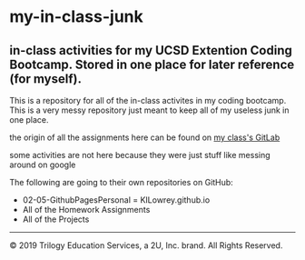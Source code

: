 # my-in-class-junk
## in-class activities for my UCSD Extention Coding Bootcamp. Stored in one place for later reference (for myself).

This is a repository for all of the in-class activites in my coding bootcamp. This is a very messy repository just meant to keep all of my useless junk in one place.

the origin of all the assignments here can be found on [my class's GitLab](https://ucsd.bootcampcontent.com/UCSD-Coding-Bootcamp/ucsd-sd-fsf-pt-06-2020-u-c)

some activities are not here because they were just stuff like messing around on google

The following are going to their own repositories on GitHub:
* 02-05-GithubPagesPersonal = KILowrey.github.io
* All of the Homework Assignments
* All of the Projects

---
© 2019 Trilogy Education Services, a 2U, Inc. brand. All Rights Reserved.